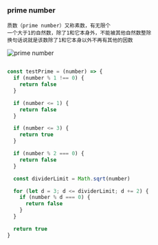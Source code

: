 ### prime number

```
质数（prime number）又称素数，有无限个   
一个大于1的自然数，除了1和它本身外，不能被其他自然数整除  
换句话说就是该数除了1和它本身以外不再有其他的因数

```
![prime number](https://github.com/wangcongyi/learning-algorithm/blob/master/images/prime.jpg)

```js

const testPrime = (number) => {
  if (number % 1 !== 0) {
    return false
  }

  if (number <= 1) {
    return false
  }

  if (number <= 3) {
    return true
  }

  if (number % 2 === 0) {
    return false
  }

  const dividerLimit = Math.sqrt(number)

  for (let d = 3; d <= dividerLimit; d += 2) {
    if (number % d === 0) {
      return false
    }
  }

  return true
}

```

